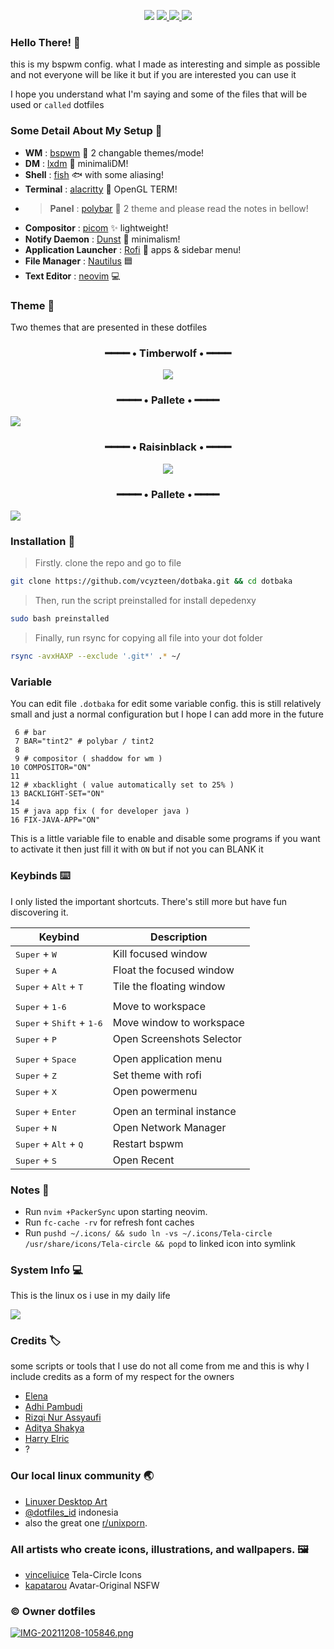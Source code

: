<p align="center">
<img src="https://i.postimg.cc/hj4CCsD4/IMG-20211207-230730.png"/>
<a href="https://github.com/vcyzteen/dotbaka/stargazers">
        <img src="https://img.shields.io/github/stars/vcyzteen/dotbaka?color=%238dc776&labelColor=%23101415&style=flat-square">
    </a>
    <a href="https://github.com/vcyzteen/dotbaka/network/members/">
        <img src="https://img.shields.io/github/forks/vcyzteen/dotbaka?color=%2384a0c6&labelColor=%23101415&style=flat-square">
    </a>
    <img src="https://img.shields.io/github/repo-size/vcyzteen/dotbaka?color=%23e7ac7e&labelColor=%23101415&style=flat-square">
</a>
  
### Hello There! 👋
this is my bspwm config. what I made as interesting and simple as possible and not everyone will be like it but if you are interested you can use it

I hope you understand what I'm saying and some of the files that will be used or `called` dotfiles

### Some Detail About My Setup 📝
   * <b>WM</b> : [bspwm](https://github.com/baskerville/bspwm) 🎨 2 changable themes/mode!
   * <b>DM</b> : [lxdm](https://blog.lxde.org/2009/09/10/lxdm-new-display-manager/) 🌼 minimaliDM!
   * <b>Shell</b> : [fish](https://github.com/fish-shell/fish-shell) 🐟 with some aliasing!
   * <b>Terminal</b> : [alacritty](https://github.com/alacritty/alacritty) 🚀 OpenGL TERM!
   * > <b>Panel</b> : [polybar](https://github.com/polybar/polybar) 🧬 2 theme and please read the notes in bellow! 
   * <b>Compositor</b> : [picom](https://github.com/yshui/picom) ✨ lightweight!
   * <b>Notify Daemon</b> : [Dunst](https://github.com/dunst-project/dunst) 🍃 minimalism!
   * <b>Application Launcher</b> : [Rofi](https://github.com/davatorium/rofi) 🚀 apps & sidebar menu!
   * <b>File Manager</b> : [Nautilus](https://github.com/GNOME/nautilus) 🟦
   * <b>Text Editor</b> : [neovim](https://neovim.io/) 💻

### Theme 🎨
Two themes that are presented in these dotfiles

### <p align="center">━━━━ • Timberwolf • ━━━━</p>
<p align="center">
  <kbd><img src="https://i.postimg.cc/s2ddtXYG/office-lady.png"/></kbd>

### <p align="center">━━━━ • Pallete • ━━━━</p>
  <kbd><img src="https://i.postimg.cc/LX8WFfs7/IMG-20211208-105550.png"/></kbd>

### <p align="center">━━━━ • Raisinblack • ━━━━</p>
  
<p align="center">
  <kbd><img src="https://i.postimg.cc/gjkPNTvM/2021-12-25-18-26-07-screenshot.png"/></kbd>

### <p align="center">━━━━ • Pallete • ━━━━</p>
  <kbd><img src="https://i.postimg.cc/d0mvn87T/IMG-20211208-103924.png"/></kbd>

### Installation 🍙
>Firstly. clone the repo and go to file
```sh
git clone https://github.com/vcyzteen/dotbaka.git && cd dotbaka
```
> Then, run the script preinstalled for install depedenxy
```sh
sudo bash preinstalled
```
> Finally, run rsync for copying all file into your dot folder
```sh
rsync -avxHAXP --exclude '.git*' .* ~/
```

### Variable
You can edit file `.dotbaka` for edit some variable config. this is still relatively small and just a normal configuration but I hope I can add more in the future
```
 6 # bar
 7 BAR="tint2" # polybar / tint2
 8
 9 # compositor ( shaddow for wm )
10 COMPOSITOR="ON"
11
12 # xbacklight ( value automatically set to 25% )
13 BACKLIGHT-SET="ON"
14
15 # java app fix ( for developer java )
16 FIX-JAVA-APP="ON"
```
This is a little variable file to enable and disable some programs
if you want to activate it then just fill it with `ON` but if not you can BLANK it

### Keybinds ⌨️

   I only listed the important shortcuts. There's still more but have fun discovering it.

   |                               Keybind                                |         Description         |
   | -------------------------------------------------------------------- | --------------------------- |
   | <kbd>Super</kbd> + <kbd>W</kbd>                                      | Kill focused window         ||                                                                      |                             |
   | <kbd>Super</kbd> + <kbd>A</kbd>                                      | Float the focused window    |
   | <kbd>Super</kbd> + <kbd>Alt</kbd> + <kbd>T</kbd>                     | Tile the floating window    |
   |                                                                      |                             |
   | <kbd>Super</kbd> + <kbd>1-6</kbd>                                    | Move to workspace           |
   | <kbd>Super</kbd> + <kbd>Shift</kbd> + <kbd>1-6</kbd>                 | Move window to workspace    |
   | <kbd>Super</kbd> + <kbd>P</kbd>                                      | Open Screenshots Selector   |
   |                                                                      |                             |
   | <kbd>Super</kbd> + <kbd>Space</kbd>                                  | Open application menu       |
   | <kbd>Super</kbd> + <kbd>Z</kbd>                                      | Set theme with rofi         |
   | <kbd>Super</kbd> + <kbd>X</kbd>                                      | Open powermenu              |                                                                    |                             |
   |                                                                      |                             | 
   | <kbd>Super</kbd> + <kbd>Enter</kbd>                                  | Open an terminal instance   |
   | <kbd>Super</kbd> + <kbd>N</kbd>                                      | Open Network Manager        |
   | <kbd>Super</kbd> + <kbd>Alt</kbd> + <kbd>Q</kbd>                     | Restart bspwm               |
   | <kbd>Super</kbd> + <kbd>S</kbd>                                      | Open Recent                 |

  
### Notes 📖
  * Run `nvim +PackerSync` upon starting neovim.
  * Run `fc-cache -rv` for refresh font caches
  * Run `pushd ~/.icons/ && sudo ln -vs ~/.icons/Tela-circle /usr/share/icons/Tela-circle && popd` to linked icon into symlink

### System Info 💻
This is the linux os i use in my daily life

<kbd><img src="https://i.postimg.cc/y8LGQ3Wz/2021-12-25-23-18-14-screenshot.png"/></kbd>

### Credits 🏷
some scripts or tools that I use do not all come from me and this is why I include credits as a form of my respect for the owners
  - [Elena](https://github.com/elenapan)
  - [Adhi Pambudi](https://github.com/addy-dclxvi)
  - [Rizqi Nur Assyaufi](https://github.com/bandithijo)
  - [Aditya Shakya](https://github.com/adi1090x)
  - [Harry Elric](https://github.com/owl4ce)
  - ?
 
### Our local linux community 🌏
  - [Linuxer Desktop Art](https://facebook.com/groups/linuxart)
  - [@dotfiles_id](https://t.me/dotfiles_id) indonesia
  - also the great one [r/unixporn](https://www.reddit.com/r/unixporn).

### All artists who create icons, illustrations, and wallpapers. 🖼
  - [vinceliuice](https://github.com/vinceliuice) Tela-Circle Icons
  - [kapatarou](https://safebooru.donmai.us/posts?tags=kapatarou) Avatar-Original NSFW

### © Owner dotfiles
[![IMG-20211208-105846.png](https://i.postimg.cc/pLZbNPZm/IMG-20211208-105846.png)](https://postimg.cc/sMv07dbz)
